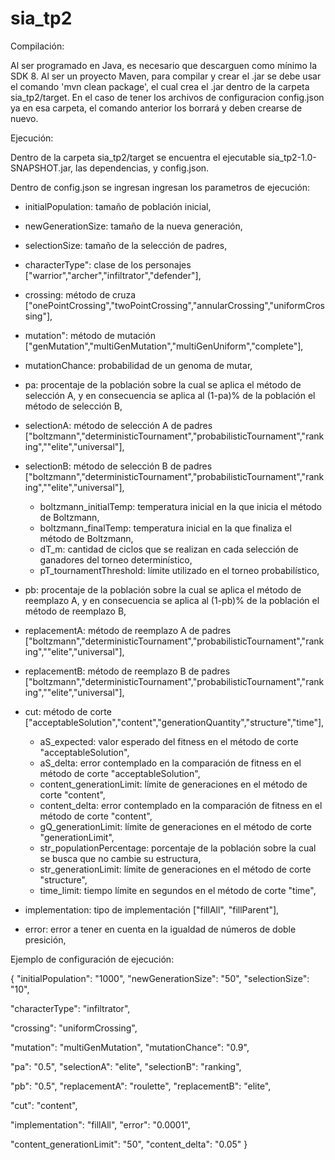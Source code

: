 # sia_tp2
Compilación:

Al ser programado en Java, es necesario que descarguen como mínimo la SDK 8.
Al ser un proyecto Maven, para compilar y crear el .jar se debe usar el comando 'mvn clean package', el cual crea el .jar dentro de la carpeta sia_tp2/target.
En el caso de tener los archivos de configuracion config.json ya en esa carpeta, el comando anterior los borrará y deben crearse de nuevo.

Ejecución:

Dentro de la carpeta sia_tp2/target se encuentra el ejecutable sia_tp2-1.0-SNAPSHOT.jar, las dependencias, y config.json. 

Dentro de config.json se ingresan ingresan los parametros de ejecución:
  - initialPopulation: tamaño de población inicial,
  - newGenerationSize: tamaño de la nueva generación,
  - selectionSize: tamaño de la selección de padres,
  - characterType": clase de los personajes ["warrior","archer","infiltrator","defender"],

   - crossing: método de cruza ["onePointCrossing","twoPointCrossing","annularCrossing","uniformCrossing"],
   - mutation": método de mutación ["genMutation","multiGenMutation","multiGenUniform","complete"],
   - mutationChance: probabilidad de un genoma de mutar,

  - pa: procentaje de la población sobre la cual se aplica el método de selección A, y
        en consecuencia se aplica al (1-pa)% de la población el método de selección B,
  - selectionA: método de selección A de padres ["boltzmann","deterministicTournament","probabilisticTournament","ranking",""elite","universal"],
  - selectionB: método de selección B de padres ["boltzmann","deterministicTournament","probabilisticTournament","ranking",""elite","universal"],
    - boltzmann_initialTemp: temperatura inicial en la que inicia el método de Boltzmann,
    - boltzmann_finalTemp: temperatura inicial en la que finaliza el método de Boltzmann,
    - dT_m: cantidad de ciclos que se realizan en cada selección de ganadores del torneo determinístico,
    - pT_tournamentThreshold: límite utilizado en el torneo probabilístico,
    
  - pb: procentaje de la población sobre la cual se aplica el método de reemplazo A, y
        en consecuencia se aplica al (1-pb)% de la población el método de reemplazo B,
  - replacementA: método de reemplazo A de padres ["boltzmann","deterministicTournament","probabilisticTournament","ranking",""elite","universal"],
  - replacementB: método de reemplazo B de padres ["boltzmann","deterministicTournament","probabilisticTournament","ranking",""elite","universal"],

  - cut: método de corte ["acceptableSolution","content","generationQuantity","structure","time"],
    - aS_expected: valor esperado del fitness en el método de corte "acceptableSolution",
    - aS_delta: error contemplado en la comparación de fitness en el método de corte "acceptableSolution",
    - content_generationLimit: límite de generaciones en el método de corte "content",
    - content_delta: error contemplado en la comparación de fitness en el método de corte "content",
    - gQ_generationLimit: límite de generaciones en el método de corte "generationLimit",
    - str_populationPercentage: porcentaje de la población sobre la cual se busca que no cambie su estructura,
    - str_generationLimit: límite de generaciones en el método de corte "structure",
    - time_limit: tiempo límite en segundos en el método de corte "time",
    
   - implementation: tipo de implementación ["fillAll", "fillParent"], 
   - error: error a tener en cuenta en la igualdad de números de doble presición, 




Ejemplo de configuración de ejecución:

{
  "initialPopulation": "1000",
  "newGenerationSize": "50",
  "selectionSize": "10",

  "characterType": "infiltrator",

  "crossing": "uniformCrossing",

  "mutation": "multiGenMutation",
  "mutationChance": "0.9",

  "pa": "0.5",
  "selectionA": "elite",
  "selectionB": "ranking",

  "pb": "0.5",
  "replacementA": "roulette",
  "replacementB": "elite",

  "cut": "content",

  "implementation": "fillAll",
  "error": "0.0001",
  
  "content_generationLimit": "50",
  "content_delta": "0.05"
}
